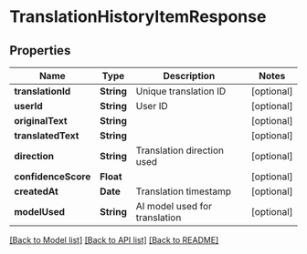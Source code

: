 # TranslationHistoryItemResponse

## Properties
Name | Type | Description | Notes
------------ | ------------- | ------------- | -------------
**translationId** | **String** | Unique translation ID | [optional]
**userId** | **String** | User ID | [optional]
**originalText** | **String** |  | [optional]
**translatedText** | **String** |  | [optional]
**direction** | **String** | Translation direction used | [optional]
**confidenceScore** | **Float** |  | [optional]
**createdAt** | **Date** | Translation timestamp | [optional]
**modelUsed** | **String** | AI model used for translation | [optional]

[[Back to Model list]](../README.md#documentation-for-models) [[Back to API list]](../README.md#documentation-for-api-endpoints) [[Back to README]](../README.md)
